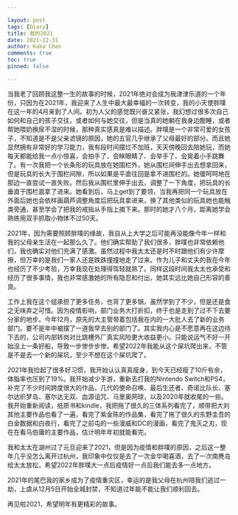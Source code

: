 ```yaml
---

layout: post
tags: [Diary]
title: 我的2021
date: 2021-12-31
author: Kaka Chen
comments: true
toc: true
pinned: false

---
```


当我老了回顾我这整一生的故事的时候，2021年绝对会成为我津津乐道的一个年份，只因为在2021年，我迎来了人生中最大最幸福的一次转变，我的小天使胖噗在这一年的4月来到了人间。初为人父的感觉既兴奋又紧张，我幻想过很多次自己如何和自己的孩子交往，或者如何与她交往，但是当真的她躺在我身边酣睡，或者帮她喂奶换尿不湿的时候，那种真实感真是难以描述。胖噗是一个非常可爱的女孩子，不知道是不是父亲滤镜的原因，她的五官几乎继承了父母最好的部分。而且她显然拥有非常好的学习能力，我有段时间摆烂不加班，天天傍晚回去陪她玩，而她每天都能给我一点小惊喜，会拍手了、会眯眼睛了、会举手了、会晃着小手跳舞了。有一次我把一个长条形的玩具放在她围栏外，她从围栏间伸手出去想拿回来，但是玩具的长大于围栏间隙，所以如果是平直往回是拿不进围栏的。她傻呵呵地在那边一直尝试一直失败。然后我从围栏里伸手出去，调整了一下角度，把玩具的长垂直于围栏面拿了进来。她看到后，马上get到了要领，当我再把同一个玩具放在外面后她也会依样画葫芦调整角度后把玩具拿进来，换了其他类似的玩具她也能触类旁通，甚至学会了把我的戒指从手指上摘下来。那时的她才八个月，距离她学会熟练用双手抓取小物体不过50天。

2021年，因为需要照顾胖噗的缘故，我自从上大学之后可能再没能像今年一样和我的父母亲生活在一起那么久了。他们确实帮助了我们很多，胖噗也非常依赖他们，我也确实对他们充满了感激。虽然过程中我太太还是时不时跟他们有少许摩擦，但万幸的是我们一家人还是跌跌撞撞地走了过来。作为儿子和丈夫的我在今年也经历了不少考验，万幸我现在处理得驾轻就熟了。同样这段时间我太太也承受和经历了很多事情，我也非常感激她的所有隐忍和付出，她其实远比她自己形容的善良。

工作上我在这个组承担了更多任务，也背了更多锅，虽然学到了不少，但是还是食之无味弃之可惜。因为疫情影响，部门业务大打折扣，终于也是走到了过不下去要分家的地步。今年12月，原先的大主管带着包括我在内的一大批人去了新的业务部门。要不是年中被摆了一道我早去别的部门了。其实我内心是不愿意再在这边待下去的，公司内部转岗对比跳槽外厂真实风险更大收益更小。只能说运气不好一开始没上一条好船，导致一步惨步步惨。希望2022年我能从这个屎坑爬出来，不管是不是去一个新的屎坑，至少不想在这个屎坑爬了。

2021年我捡起了很多好习惯，我开始认认真真瘦身，到今天已经瘦了10斤有余，体脂率也压到了19%。我开始减少手游，重新去打我的Nintendo Switch和PS4，补完了不少时间跨度很大的作品，几代的使命召唤、最后生还者、奇诺比队长、塞尔达织梦岛、塞尔达无双、血源诅咒、马里奥网球，以及2020年就收尾的一些。我开始重新阅读，纸质书和kindle，我把拖了很久的三体系列看完了，顺带把大刘其他主要作品也看了一遍，看完了紫金陈的作品集，看完了拖了很久的东野圭吾的白金数据和白夜行，看完了之前屯的一些漫威和DC的漫画，看完了鬼灭之刃，现在在看马伯庸的主要作品，估计明年年初就能看完。

我和太太在湖州过了元旦迎来了2021，但是因为疫情和胖噗的原因，之后这一整年几乎没怎么离开过杭州，我印象中仅仅是去了一次金华喝喜酒，去了一次南麂岛给太太放松，希望2022年胖噗大一点后疫情好一点后我们能去多一点地方。

2021年的尾巴我的家乡成为了疫情重灾区，幸运的是我父母在杭州陪我们逃过一劫，上虞从12月5日开始全城封禁，不知道过年能不能让我们顺利回去。

再见啦2021，希望明年有更精彩的故事。
